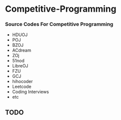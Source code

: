 # Competitive-Programming
### Source Codes For Competitive Programming
- HDUOJ
- POJ
- BZOJ
- ACdream
- ZOj
- 51nod
- LibreOJ
- FZU
- GCJ
- hihocoder
- Leetcode
- Coding Interviews
- etc

## TODO
